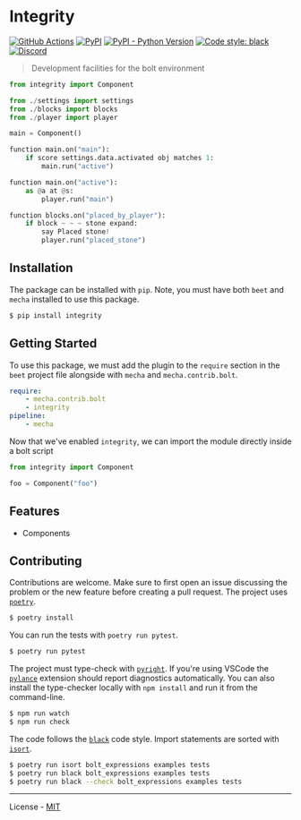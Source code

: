 # Integrity

[![GitHub Actions](https://github.com/thewii/integrity/workflows/CI/badge.svg)](https://github.com/thewii/integrity/actions)
[![PyPI](https://img.shields.io/pypi/v/integrity.svg)](https://pypi.org/project/integrity/)
[![PyPI - Python Version](https://img.shields.io/pypi/pyversions/integrity.svg)](https://pypi.org/project/integrity/)
[![Code style: black](https://img.shields.io/badge/code%20style-black-000000.svg)](https://github.com/ambv/black)
[![Discord](https://img.shields.io/discord/900530660677156924?color=7289DA&label=discord&logo=discord&logoColor=fff)](https://discord.gg/98MdSGMm8j)

> Development facilities for the bolt environment

```python
from integrity import Component

from ./settings import settings
from ./blocks import blocks
from ./player import player

main = Component()

function main.on("main"):
    if score settings.data.activated obj matches 1:
        main.run("active")

function main.on("active"):
    as @a at @s:
        player.run("main")

function blocks.on("placed_by_player"):
    if block ~ ~ ~ stone expand:
        say Placed stone!
        player.run("placed_stone")
```

## Installation

The package can be installed with `pip`. Note, you must have
both `beet` and `mecha` installed to use this package.

```bash
$ pip install integrity
```

## Getting Started

To use this package, we must add the plugin to the `require`
section in the `beet` project file alongside with `mecha` and
`mecha.contrib.bolt`.

```yaml
require:
    - mecha.contrib.bolt
    - integrity
pipeline:
    - mecha
```

Now that we've enabled `integrity`, we can import the module
directly inside a bolt script

```python
from integrity import Component

foo = Component("foo")
```

## Features

- Components

## Contributing

Contributions are welcome. Make sure to first open an issue
discussing the problem or the new feature before creating a
pull request. The project uses [`poetry`](https://python-poetry.org).

```bash
$ poetry install
```

You can run the tests with `poetry run pytest`.

```bash
$ poetry run pytest
```

The project must type-check with [`pyright`](https://github.com/microsoft/pyright).
If you're using VSCode the [`pylance`](https://marketplace.visualstudio.com/items?itemName=ms-python.vscode-pylance)
extension should report diagnostics automatically. You can also install
the type-checker locally with `npm install` and run it from the command-line.

```bash
$ npm run watch
$ npm run check
```

The code follows the [`black`](https://github.com/psf/black) code style.
Import statements are sorted with [`isort`](https://pycqa.github.io/isort/).

```bash
$ poetry run isort bolt_expressions examples tests
$ poetry run black bolt_expressions examples tests
$ poetry run black --check bolt_expressions examples tests
```

---

License - [MIT](https://github.com/rx-modules/bolt-expressions/blob/main/LICENSE)
